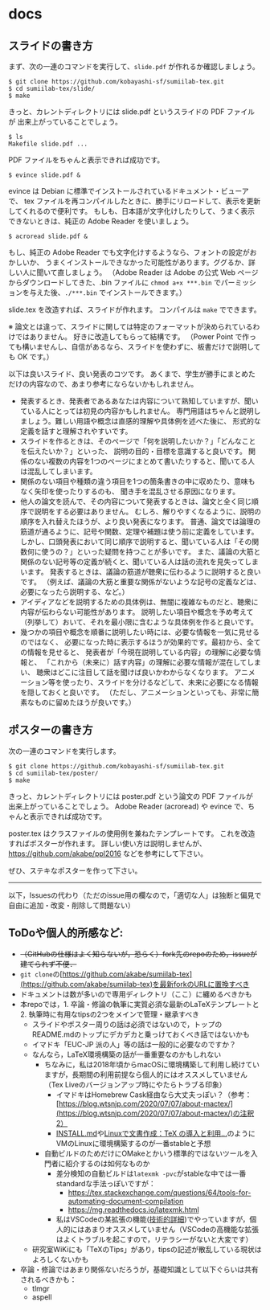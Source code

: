 # docs

## スライドの書き方

まず、次の一連のコマンドを実行して、`slide.pdf` が作れるか確認しましょう。

    $ git clone https://github.com/kobayashi-sf/sumiilab-tex.git
    $ cd sumiilab-tex/slide/
    $ make

きっと、カレントディレクトリには slide.pdf というスライドの PDF ファイルが
出来上がっていることでしょう。

    $ ls
    Makefile slide.pdf ...

PDF ファイルをちゃんと表示できれば成功です。

    $ evince slide.pdf &

evince は Debian に標準でインストールされているドキュメント・ビューアで、
tex ファイルを再コンパイルしたときに、勝手にリロードして、表示を更新してくれるので便利です。
もしも、日本語が文字化けしたりして、うまく表示できないときは、純正の Adobe Reader を使いましょう。

    $ acroread slide.pdf &

もし、純正の Adobe Reader でも文字化けするようなら、フォントの設定がおかしいか、
うまくインストールできなかった可能性があります。ググるか、詳しい人に聞いて直しましょう。
（Adobe Reader は Adobe の公式 Web ページからダウンロードしてきた、.bin ファイルに
`chmod a+x ***.bin` でパーミッションを与えた後、`./***.bin` でインストールできます。）

slide.tex を改造すれば、スライドが作れます。
コンパイルは `make` でできます。

※ 論文とは違って、スライドに関しては特定のフォーマットが決められているわけではありません。
好きに改造してもらって結構です。
（Power Point で作っても構いませんし、自信があるなら、スライドを使わずに、板書だけで説明しても OK です。）

以下は良いスライド、良い発表のコツです。
あくまで、学生が勝手にまとめただけの内容なので、あまり参考にならないかもしれません。

- 発表するとき、発表者であるあなたは内容について熟知していますが、聞いている人にとっては初見の内容かもしれません。
  専門用語はちゃんと説明しましょう。難しい用語や概念は直感的理解や具体例を述べた後に、
  形式的な定義を話すと理解されやすいです。
- スライドを作るときは、そのページで「何を説明したいか？」「どんなことを伝えたいか？」といった、
  説明の目的・目標を意識すると良いです。
  関係のない複数の内容を1つのページにまとめて書いたりすると、聞いてる人は混乱してしまいます。
- 関係のない項目や種類の違う項目を1つの箇条書きの中に収めたり、意味もなく矢印を使ったりするのも、
  聞き手を混乱させる原因になります。
- 他人の論文を読んで、その内容について発表するときは、論文と全く同じ順序で説明をする必要はありません。
  むしろ、解りやすくなるように、説明の順序を入れ替えたほうが、より良い発表になります。
  普通、論文では論理の筋道が通るように、記号や関数、定理や補題は使う前に定義をしています。
  しかし、口頭発表において同じ順序で説明すると、聞いている人は「その関数何に使うの？」といった疑問を持つことが多いです。
  また、議論の大筋と関係のない記号等の定義が続くと、聞いている人は話の流れを見失ってしまいます。
  発表するときは、議論の筋道が聴衆に伝わるように説明すると良いです。
  （例えば、議論の大筋と重要な関係がないような記号の定義などは、必要になったら説明する、など。）
- アイディアなどを説明するための具体例は、無闇に複雑なものだと、聴衆に内容が伝わらない可能性があります。
  説明したい項目や概念を予め考えて（列挙して）おいて、それを最小限に含むような具体例を作ると良いです。
- 幾つかの項目や概念を順番に説明したい時には、必要な情報を一気に見せるのではなく、
  必要になった時に表示するほうが効果的です。最初から、全ての情報を見せると、
  発表者が「今現在説明している内容」の理解に必要な情報と、
  「これから（未来に）話す内容」の理解に必要な情報が混在してしまい、
  聴衆はどこに注目して話を聞けば良いかわからなくなります。
  アニメーション等を使ったり、スライドを分けるなどして、未来に必要になる情報を隠しておくと良いです。
  （ただし、アニメーションといっても、非常に簡素なものに留めたほうが良いです。）


## ポスターの書き方

次の一連のコマンドを実行します。

    $ git clone https://github.com/kobayashi-sf/sumiilab-tex.git
    $ cd sumiilab-tex/poster/
    $ make

きっと、カレントディレクトリには poster.pdf という論文の PDF ファイルが
出来上がっていることでしょう。
Adobe Reader (acroread) や evince で、ちゃんと表示できれば成功です。

poster.tex はクラスファイルの使用例を兼ねたテンプレートです。
これを改造すればポスターが作れます。
詳しい使い方は説明しませんが、
https://github.com/akabe/ppl2016 などを参考にして下さい。

ぜひ、ステキなポスターを作って下さい。

---

以下，Issuesの代わり（ただのissue用の欄なので，「適切な人」は独断と偏見で自由に追加・改変・削除して問題ない）


## ToDoや個人的所感など:
- ~~（GitHubの仕様はよく知らないが，恐らく）fork先のrepoのため，issueが建てられず不便．~~
- `git clone`の[https://github.com/akabe/sumiilab-tex](https://github.com/akabe/sumiilab-tex)を最新forkのURLに置換すべき
- ドキュメントは数が多いので専用ディレクトリ（ここ）に纏めるべきかも
- 本repoでは，1. 卒論・修論の執筆に実質必須な最新のLaTeXテンプレートと2. 執筆時に有用なtipsの2つをメインで管理・継承すべき
    - スライドやポスター周りの話は必須ではないので，トップのREADME.mdのトップにデカデカと乗っけておくべき話ではないかも
    -  イマドキ「EUC-JP 派の人」等の話は一般的に必要なのですか？
    -  なんなら，LaTeX環境構築の話が一番重要なのかもしれない
        -  ちなみに，私は2018年頃からmacOSに環境構築して利用し続けていますが，長期間の利用前提なら個人的にはオススメしていません（Tex Liveのバージョンアップ時にやたらトラブる印象）
            - イマドキはHomebrew Cask経由なら大丈夫っぽい？（参考：[https://blog.wtsnjp.com/2020/07/07/about-mactex/](https://blog.wtsnjp.com/2020/07/07/about-mactex/)の注釈2）
            - [INSTALL.md](INSTALL.md)や[Linuxで文書作成：TeX の導入と利用...](https://www.youtube.com/watch?v=KXUEIgwfgL8)のようにVMのLinuxに環境構築するのが一番stableと予想
        - 自動ビルドのためだけにOMakeとかいう標準的ではないツールを入門者に紹介するのは如何なものか
            - 差分検知の自動ビルドは`latexmk -pvc`がstableな中では一番standardな手法っぽいですが：
                - https://tex.stackexchange.com/questions/64/tools-for-automating-document-compilation
                - https://mg.readthedocs.io/latexmk.html
            - 私はVSCodeの某拡張の機能([技術的詳細](https://github.com/James-Yu/LaTeX-Workshop/blob/dac0ee527ce0241f295ae74ebf38b89c7d1b5a41/src/components/builder.ts#L36))でやっていますが，個人的にはあまりオススメしていません（VSCodeの高機能な拡張はよくトラブルを起こすので，リテラシーがないと大変です）
    -  研究室WiKiにも「TeXのTips」があり，tipsの記述が散乱している現状はよろしくないかも
- 卒論・修論ではあまり関係ないだろうが，基礎知識として以下ぐらいは共有されるべきかも：
    - tlmgr
    - aspell
    
